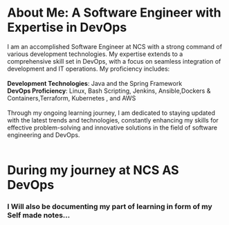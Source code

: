 # About Me: A Software Engineer with Expertise in DevOps<br>
I am an accomplished Software Engineer at NCS with a strong command of various development technologies. My expertise extends to a comprehensive skill set in DevOps, with a focus on seamless integration of development and IT operations. My proficiency includes:<br>
<br>
**Development Technologies**: Java and the Spring Framework<br>
**DevOps Proficiency**: Linux, Bash Scripting, Jenkins, Ansible,Dockers & Containers,Terraform, Kubernetes , and AWS<br>
<br>
Through my ongoing learning journey, I am dedicated to staying updated with the latest trends and technologies, constantly enhancing my skills for effective problem-solving and innovative solutions in the field of software engineering and DevOps.<br>
<br>

# During my journey at NCS AS DevOps
<H3>I Will also be documenting my part of learning in form of my Self made notes...</H3>
